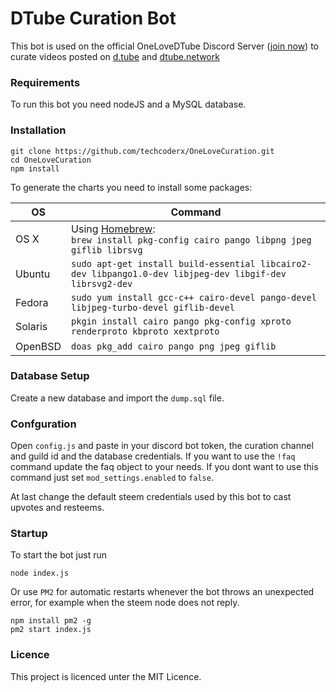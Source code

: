 # DTube Curation Bot

This bot is used on the official OneLoveDTube Discord Server ([join now](https://discord.gg/Sc4utKr)) to curate videos posted on [d.tube](https://d.tube) and [dtube.network](https://dtube.network)


### Requirements

To run this bot you need nodeJS and a MySQL database.

### Installation

    git clone https://github.com/techcoderx/OneLoveCuration.git
    cd OneLoveCuration
    npm install
    
To generate the charts you need to install some packages:

OS | Command
----- | -----
OS X | Using [Homebrew](https://brew.sh/):<br/>`brew install pkg-config cairo pango libpng jpeg giflib librsvg`
Ubuntu | `sudo apt-get install build-essential libcairo2-dev libpango1.0-dev libjpeg-dev libgif-dev librsvg2-dev`
Fedora | `sudo yum install gcc-c++ cairo-devel pango-devel libjpeg-turbo-devel giflib-devel`
Solaris | `pkgin install cairo pango pkg-config xproto renderproto kbproto xextproto`
OpenBSD | `doas pkg_add cairo pango png jpeg giflib`

    
### Database Setup

Create a new database and import the `dump.sql` file.

### Confguration

Open ``config.js`` and paste in your discord bot token, the curation channel and guild id and the database credentials.
If you want to use the ``!faq`` command update the faq object to your needs. If you dont want to use this command just
set ``mod_settings.enabled`` to `false`.

At last change the default steem credentials used by this bot to cast upvotes and resteems.

### Startup

To start the bot just run
    
    node index.js
    
Or use `PM2` for automatic restarts whenever the bot throws an unexpected error, for example when the steem node does not reply.

    npm install pm2 -g
    pm2 start index.js
    
    
### Licence

This project is licenced unter the MIT Licence.        

